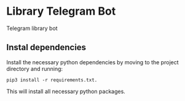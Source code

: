 # Library Telegram Bot
  Telegram library bot
## Instal dependencies
Install the necessary python dependencies by moving to the project directory and running:

`pip3 install -r requirements.txt.`

This will install all necessary python packages.
